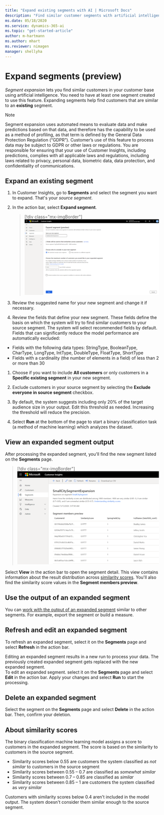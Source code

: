 ```yaml
---
title: "Expand existing segments with AI | Microsoft Docs"
description: "Find similar customer segments with artificial intelligence."
ms.date: 05/18/2020
ms.service: dynamics-365-ai
ms.topic: "get-started-article"
author: m-hartmann
ms.author: mhart
ms.reviewer: nimagen
manager: shellyha
---
```


# Expand segments (preview)

*Segment expansion* lets you find similar customers in your customer base using artificial intelligence. You need to have at least one segment created to use this feature. Expanding segments help find customers that are similar to an **existing** segment.

> [!NOTE]
> Segment expansion uses automated means to evaluate data and make predictions based on that data, and therefore has the capability to be used as a method of profiling, as that term is defined by the General Data Protection Regulation (“GDPR”). Customer’s use of this feature to process data may be subject to GDPR or other laws or regulations. You are responsible for ensuring that your use of Customer Insights, including predictions, complies with all applicable laws and regulations, including laws related to privacy, personal data, biometric data, data protection, and confidentiality of communications.

## Expand an existing segment

1. In Customer Insights, go to **Segments** and select the segment you want to expand. That's your *source segment*.

1. In the action bar, select **Expand segment**.

   > [!div class="mx-imgBorder"]
   > ![Expand segment](media/expand-segment.png "Expand segment")

1. Review the suggested name for your new segment and change it if necessary.

1. Review the fields that define your new segment. These fields define the basis on which the system will try to find similar customers to your source segment. The system will select recommended fields by default.
  Fields that can significantly reduce the model performance are automatically excluded:
  
  - Fields with the following data types: StringType, BooleanType, CharType, LongType, IntType, DoubleType, FloatType, ShortType
  - Fields with a cardinality (the number of elements in a field) of less than 2 or more than 30

1. Choose if you want to include **All customers** or only customers in a **Specific existing segment** in your new segment.

1. Exclude customers in your source segment by selecting the **Exclude everyone in source segment** checkbox.

1. By default, the system suggests including only 20% of the target audience size in your output. Edit this threshold as needed. Increasing the threshold will reduce the precision.

1. Select **Run** at the bottom of the page to start a binary classification task (a method of machine learning) which analyzes the dataset.

## View an expanded segment output

After processing the expanded segment, you'll find the new segment listed on the **Segments** page.

> [!div class="mx-imgBorder"]
> ![Expanded segment](media/expanded-segment.png "Expanded segment")

Select **View** in the action bar to open the segment detail. This view contains information about the result distribution across [similarity scores](#about-similarity-scores). You'll also find the similarity score values in the **Segment members preview**.

## Use the output of an expanded segment

You can [work with the output of an expanded segment](pm-segments.md) similar to other segments. For example, export the segment or build a measure.

## Refresh and edit an expanded segment

To refresh an expanded segment, select it on the **Segments** page and select **Refresh** in the action bar.

Editing an expanded segment results in a new run to process your data. The previously created expanded segment gets replaced with the new expanded segment.    
To edit an expanded segment. select it on the **Segments** page and select **Edit** in the action bar. Apply your changes and select **Run** to start the processing.

## Delete an expanded segment

Select the segment on the **Segments** page and select **Delete** in the action bar. Then, confirm your deletion.

## About similarity scores

The binary classification machine learning model assigns a score to customers in the expanded segment. The score is based on the similarity to customers in the source segment.

- Similarity scores below 0.55 are customers the system classified as *not similar* to customers in the source segment
- Similarity scores between 0.55 – 0.7 are classified as *somewhat similar*
- Similarity scores between 0.7 – 0.85 are classified as *similar*
- Similarity scores between 0.85 – 1 are customers the system classified as *very similar*

Customers with similarity scores below 0.4 aren't included in the model output. The system doesn't consider them similar enough to the source segment.
